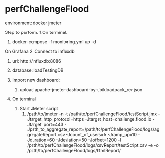 # perfChallengeFlood

environment:
docker
jmeter

Step to perform:
1.On terminal:
   1. docker-compose -f monitoring.yml up -d

On Grafana
2. Connect to influxdb
   1. url: http://influxdb:8086
   2. database: loadTestingDB
   3. Import new dashboard:
      1. upload apache-jmeter-dashboard-by-ubikloadpack_rev.json

3. On terminal
   1. Start JMeter script
      1. /path/to/jmeter -n -t /path/to/perfChallengeFlood/testScript.jmx -Jtarget_http_protocol=https -Jtarget_host=challenge.flood.io -Jtarget_port=443 -Jpath_to_aggregate_report=/path/to/perfChallengeFlood/logs/aggregateReport.csv -Jcount_of_users=5 -Jramp_up=10 -Jduration=60 -Jdeviation=50 -Joffset=1200  -l /path/to/perfChallengeFlood/logs/csvReport/testScript.csv -e -o /path/to/perfChallengeFlood/logs/htmlReport/